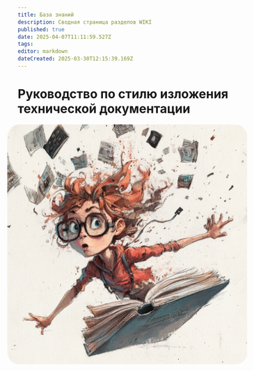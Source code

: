 ```yaml
---
title: База знаний
description: Сводная страница разделов WIKI
published: true
date: 2025-04-07T11:11:59.527Z
tags: 
editor: markdown
dateCreated: 2025-03-30T12:15:39.169Z
---
```


# Руководство по стилю изложения технической документации
[Перейти](/home/styleguide "Открой меня скорее"), или :arrow_down: :arrow_down: :arrow_down:
<a href="https://regions.shoko.ru/" target="_blank">
    <img src="/u6639615556_draw_a_funny_cover_for_the_book_technical_documen_3b94d54b-760a-4b54-bc69-f76d418592dc_2.png" 
         style="border-radius: 25px; animation: pulse 1.5s infinite;">
</a>

<style>
@keyframes pulse {
    0% { transform: scale(1); }
    50% { transform: scale(1.1); }
    100% { transform: scale(1); }
}